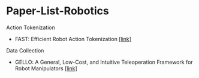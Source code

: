 # Paper-List-Robotics

Action Tokenization
+ FAST: Efficient Robot Action Tokenization [[link]](https://www.pi.website/research/fast)

Data Collection
+ GELLO: A General, Low-Cost, and Intuitive Teleoperation Framework for Robot Manipulators [[link]](https://wuphilipp.github.io/gello_site/)
